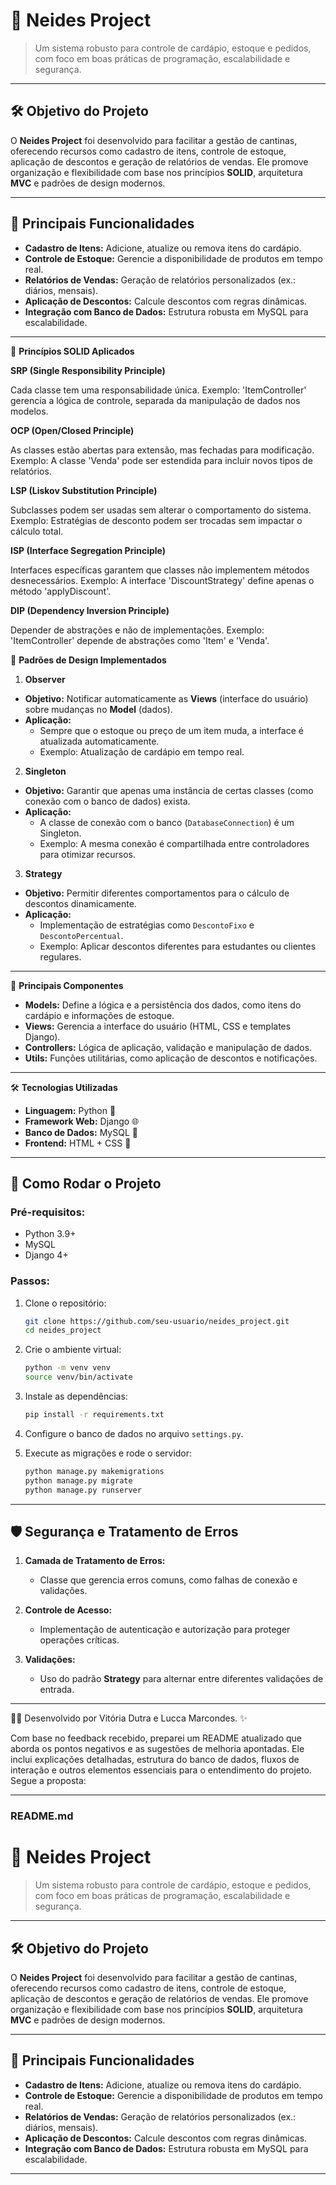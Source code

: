 # 🍴 **Neides Project**  
> Um sistema robusto para controle de cardápio, estoque e pedidos, com foco em boas práticas de programação, escalabilidade e segurança.

---

## 🛠️ **Objetivo do Projeto**  
O **Neides Project** foi desenvolvido para facilitar a gestão de cantinas, oferecendo recursos como cadastro de itens, controle de estoque, aplicação de descontos e geração de relatórios de vendas. Ele promove organização e flexibilidade com base nos princípios **SOLID**, arquitetura **MVC** e padrões de design modernos.

---

## 📐 **Principais Funcionalidades**
- **Cadastro de Itens:** Adicione, atualize ou remova itens do cardápio.  
- **Controle de Estoque:** Gerencie a disponibilidade de produtos em tempo real.  
- **Relatórios de Vendas:** Geração de relatórios personalizados (ex.: diários, mensais).  
- **Aplicação de Descontos:** Calcule descontos com regras dinâmicas.  
- **Integração com Banco de Dados:** Estrutura robusta em MySQL para escalabilidade.  

---

📐 **Princípios SOLID Aplicados**

**SRP (Single Responsibility Principle)**

Cada classe tem uma responsabilidade única.
Exemplo: 'ItemController' gerencia a lógica de controle, separada da manipulação de dados nos modelos.

**OCP (Open/Closed Principle)**

As classes estão abertas para extensão, mas fechadas para modificação.
Exemplo: A classe 'Venda' pode ser estendida para incluir novos tipos de relatórios.

**LSP (Liskov Substitution Principle)**

Subclasses podem ser usadas sem alterar o comportamento do sistema.
Exemplo: Estratégias de desconto podem ser trocadas sem impactar o cálculo total.

**ISP (Interface Segregation Principle)**

Interfaces específicas garantem que classes não implementem métodos desnecessários.
Exemplo: A interface 'DiscountStrategy' define apenas o método 'applyDiscount'.

**DIP (Dependency Inversion Principle)**

Depender de abstrações e não de implementações.
Exemplo: 'ItemController' depende de abstrações como 'Item' e 'Venda'.

🧩 **Padrões de Design Implementados**

1. **Observer**  
- **Objetivo:** Notificar automaticamente as **Views** (interface do usuário) sobre mudanças no **Model** (dados).  
- **Aplicação:**  
  - Sempre que o estoque ou preço de um item muda, a interface é atualizada automaticamente.  
  - Exemplo: Atualização de cardápio em tempo real.  

2. **Singleton**  
- **Objetivo:** Garantir que apenas uma instância de certas classes (como conexão com o banco de dados) exista.  
- **Aplicação:**  
  - A classe de conexão com o banco (`DatabaseConnection`) é um Singleton.  
  - Exemplo: A mesma conexão é compartilhada entre controladores para otimizar recursos.  

3. **Strategy**  
- **Objetivo:** Permitir diferentes comportamentos para o cálculo de descontos dinamicamente.  
- **Aplicação:**  
  - Implementação de estratégias como `DescontoFixo` e `DescontoPercentual`.  
  - Exemplo: Aplicar descontos diferentes para estudantes ou clientes regulares.
---

📂 **Principais Componentes**
- **Models:** Define a lógica e a persistência dos dados, como itens do cardápio e informações de estoque.  
- **Views:** Gerencia a interface do usuário (HTML, CSS e templates Django).  
- **Controllers:** Lógica de aplicação, validação e manipulação de dados.  
- **Utils:** Funções utilitárias, como aplicação de descontos e notificações.

---

🛠️ **Tecnologias Utilizadas**
- **Linguagem:** Python 🐍  
- **Framework Web:** Django 🌐  
- **Banco de Dados:** MySQL 💾  
- **Frontend:** HTML + CSS 🎨  

---

## 🚀 **Como Rodar o Projeto**
### Pré-requisitos:
- Python 3.9+  
- MySQL  
- Django 4+  

### Passos:
1. Clone o repositório:  
   ```bash
   git clone https://github.com/seu-usuario/neides_project.git
   cd neides_project
   ```

2. Crie o ambiente virtual:  
   ```bash
   python -m venv venv
   source venv/bin/activate
   ```

3. Instale as dependências:  
   ```bash
   pip install -r requirements.txt
   ```

4. Configure o banco de dados no arquivo `settings.py`.  

5. Execute as migrações e rode o servidor:  
   ```bash
   python manage.py makemigrations
   python manage.py migrate
   python manage.py runserver
   ```

---
## 🛡️ **Segurança e Tratamento de Erros**
1. **Camada de Tratamento de Erros:**  
   - Classe que gerencia erros comuns, como falhas de conexão e validações.  

2. **Controle de Acesso:**  
   - Implementação de autenticação e autorização para proteger operações críticas.  

3. **Validações:**  
   - Uso do padrão **Strategy** para alternar entre diferentes validações de entrada.  
---

👩‍💻 Desenvolvido por Vitória Dutra e Lucca Marcondes. ✨




Com base no feedback recebido, preparei um README atualizado que aborda os pontos negativos e as sugestões de melhoria apontadas. Ele inclui explicações detalhadas, estrutura do banco de dados, fluxos de interação e outros elementos essenciais para o entendimento do projeto. Segue a proposta:

---

### README.md

# 🍴 **Neides Project**  
> Um sistema robusto para controle de cardápio, estoque e pedidos, com foco em boas práticas de programação, escalabilidade e segurança.

---

## 🛠️ **Objetivo do Projeto**  
O **Neides Project** foi desenvolvido para facilitar a gestão de cantinas, oferecendo recursos como cadastro de itens, controle de estoque, aplicação de descontos e geração de relatórios de vendas. Ele promove organização e flexibilidade com base nos princípios **SOLID**, arquitetura **MVC** e padrões de design modernos.

---

## 📐 **Principais Funcionalidades**
- **Cadastro de Itens:** Adicione, atualize ou remova itens do cardápio.  
- **Controle de Estoque:** Gerencie a disponibilidade de produtos em tempo real.  
- **Relatórios de Vendas:** Geração de relatórios personalizados (ex.: diários, mensais).  
- **Aplicação de Descontos:** Calcule descontos com regras dinâmicas.  
- **Integração com Banco de Dados:** Estrutura robusta em MySQL para escalabilidade.  

---
